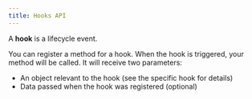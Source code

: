 ```yaml
---
title: Hooks API
---
```


A **hook** is a lifecycle event.

You can register a method for a hook. When the hook is triggered, your method will be called. It will receive two parameters:

 - An object relevant to the hook (see the specific hook for details)
 - Data passed when the hook was registered (optional)

<ReadMore root='reference/hooks' title="Available hooks"/>
